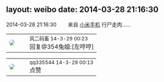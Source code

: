 layout: weibo
date: 2014-03-28 21:16:30
---
<meta name="referrer" content="no-referrer" />

2014-03-28 21:16:30  &nbsp;&nbsp;&nbsp;&nbsp;&nbsp;&nbsp; 来自 <a href="http://app.weibo.com/t/feed/22zMnn" rel="nofollow">小米手机</a>
行尸走肉…… ​​​

<table style="width: 100%;">
  <tr>
    <td style="width: 40px;"><img style="border-radius:50%" src="https://tva3.sinaimg.cn/crop.0.0.639.639.50/6d2a6003jw8f3idy69w2gj20hs0hrt9g.jpg?KID=imgbed,tva&Expires=1624466401&ssig=5Fa3ozn8u%2F"></td>
    <td colspan="2"><small>风二码畜 14-3-29 00:23</small><br/>回复@354兔姐:[左哼哼]</td>
  </tr>
</table>

<table style="width: 100%;">
  <tr>
    <td style="width: 40px;"><img style="border-radius:50%" src="https://tva4.sinaimg.cn/crop.0.0.180.180.50/7d25944djw1e8qgp5bmzyj2050050aa8.jpg?KID=imgbed,tva&Expires=1624466401&ssig=WL5NidzGN8"></td>
    <td colspan="2"><small>qq335544 14-3-29 00:13</small><br/>点赞</td>
  </tr>
</table>
